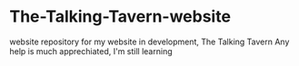 # The-Talking-Tavern-website
website repository for my website in development, The Talking Tavern
Any help is much apprechiated, I'm still learning
